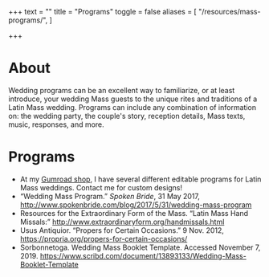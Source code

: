+++
text = ""
title = "Programs"
toggle = false
aliases = [
    "/resources/mass-programs/",
]

+++

# About 

Wedding programs can be an excellent way to familiarize, or at least introduce, your wedding Mass guests to the unique rites and traditions of a Latin Mass wedding. Programs can include any combination of information on: the wedding party, the couple's story, reception details, Mass texts, music, responses, and more. 

# Programs

* At my [Gumroad shop](https://sharonkabel.gumroad.com/), I have several different editable programs for Latin Mass weddings. Contact me for custom designs!
* “Wedding Mass Program.” _Spoken Bride_, 31 May 2017, http://www.spokenbride.com/blog/2017/5/31/wedding-mass-program
* Resources for the Extraordinary Form of the Mass. “Latin Mass Hand Missals:” http://www.extraordinaryform.org/handmissals.html
* Usus Antiquior. “Propers for Certain Occasions.” 9 Nov. 2012, https://propria.org/propers-for-certain-occasions/
* Sorbonnetoga. Wedding Mass Booklet Template. Accessed November 7, 2019. https://www.scribd.com/document/13893133/Wedding-Mass-Booklet-Template
